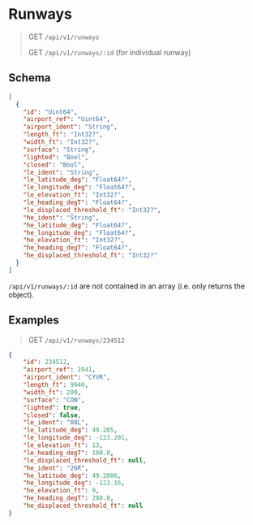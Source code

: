 # Runways

> GET `/api/v1/runways`
> 
> GET `/api/v1/runways/:id` (for individual runway)

## Schema

```json
[
  {
    "id": "Uint64",
    "airport_ref": "Uint64",
    "airport_ident": "String",
    "length_ft": "Int32?",
    "width_ft": "Int32?",
    "surface": "String",
    "lighted": "Bool",
    "closed": "Bool",
    "le_ident": "String",
    "le_latitude_deg": "Float64?",
    "le_longitude_deg": "Float64?",
    "le_elevation_ft": "Int32?",
    "le_heading_degT": "Float64?",
    "le_displaced_threshold_ft": "Int32?",
    "he_ident": "String",
    "he_latitude_deg": "Float64?",
    "he_longitude_deg": "Float64?",
    "he_elevation_ft": "Int32?",
    "he_heading_degT": "Float64?",
    "he_displaced_threshold_ft": "Int32?"
  }
]
```

`/api/v1/runways/:id` are not contained in an array (i.e. only returns the object).

## Examples

> GET `/api/v1/runways/234512`

```json
{
    "id": 234512,
    "airport_ref": 1941,
    "airport_ident": "CYVR",
    "length_ft": 9940,
    "width_ft": 200,
    "surface": "CON",
    "lighted": true,
    "closed": false,
    "le_ident": "08L",
    "le_latitude_deg": 49.205,
    "le_longitude_deg": -123.201,
    "le_elevation_ft": 13,
    "le_heading_degT": 100.0,
    "le_displaced_threshold_ft": null,
    "he_ident": "26R",
    "he_latitude_deg": 49.2006,
    "he_longitude_deg": -123.16,
    "he_elevation_ft": 9,
    "he_heading_degT": 280.0,
    "he_displaced_threshold_ft": null
}
```


